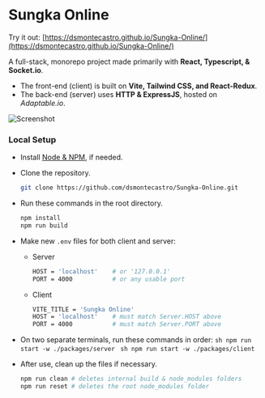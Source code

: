 # Sungka Online
Try it out: [https://dsmontecastro.github.io/Sungka-Online/](https://dsmontecastro.github.io/Sungka-Online/)

A full-stack, monorepo project made primarily with __React, Typescript, & Socket.io__.
* The front-end (client) is built on __Vite, Tailwind CSS, and React-Redux__.
* The back-end (server) uses __HTTP & ExpressJS__, hosted on _Adaptable.io_.


![Screenshot](https://dsmontecastro.github.io/Portfolio/sungka.png)



### Local Setup
* Install [Node & NPM](https://nodejs.org/en/download), if needed.
* Clone the repository.
  ```sh
  git clone https://github.com/dsmontecastro/Sungka-Online.git
  ```

* Run these commands in the root directory.
  ```sh
  npm install
  npm run build
  ```

* Make new `.env` files for both client and server:
    * Server
        ```sh
        HOST = 'localhost'    # or '127.0.0.1'
        PORT = 4000           # or any usable port
        ```
    * Client
        ```sh
        VITE_TITLE = 'Sungka Online'
        HOST = 'localhost'    # must match Server.HOST above
        PORT = 4000           # must match Server.PORT above
        ```

* On two separate terminals, run these commands in order:
        ```sh
        npm run start -w ./packages/server
        ```
        ```sh
        npm run start -w ./packages/client
        ```

* After use, clean up the files if necessary.
    ```sh
    npm run clean # deletes internal build & node_modules folders
    npm run reset # deletes the root node_modules folder
    ```